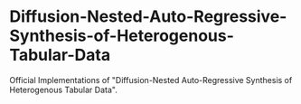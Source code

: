 # Diffusion-Nested-Auto-Regressive-Synthesis-of-Heterogenous-Tabular-Data
Official Implementations of "Diffusion-Nested Auto-Regressive Synthesis of Heterogenous Tabular Data".
